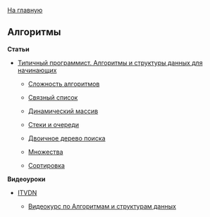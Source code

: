 [На главную](README.md)


## Алгоритмы


**Статьи**

- [Типичный программист. Алгоритмы и структуры данных для начинающих](http://tproger.ru/)

  * [Сложность алгоритмов](http://tproger.ru/translations/algorithms-and-data-structures/)

  * [Связный список](http://tproger.ru/translations/linked-list-for-beginners/)

  * [Динамический массив](http://tproger.ru/translations/array-list-for-beginners/)

  * [Стеки и очереди](http://tproger.ru/translations/stacks-and-queues-for-beginners/)

  * [Двоичное дерево поиска](http://tproger.ru/translations/binary-search-tree-for-beginners/)

  * [Множества](http://tproger.ru/translations/sets-for-beginners/)

  * [Сортировка](http://tproger.ru/translations/sorting-for-beginners/)


**Видеоуроки**

- [ITVDN](https://www.youtube.com/user/CBSystematicsTV/playlists)

  * [Видеокурс по Алгоритмам и структурам данных](https://www.youtube.com/playlist?list=PLvItDmb0sZw8mT-wPuKNyPJBLj5tXqX83)
